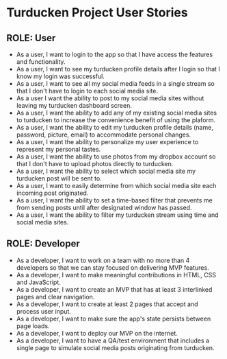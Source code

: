 # Turducken Project User Stories

## ROLE: User

- As a user, I want to login to the app so that I have access the features and functionality.
- As a user, I want to see my turducken profile details after I login so that I know my login was successful.
- As a user, I want to see all my social media feeds in a single stream so that I don't have to login to each social media site.
- As a user I want the ability to post to my social media sites without leaving my turducken dashboard screen.
- As a user, I want the ability to add any of my existing social media sites to turducken to increase the convenience benefit of using the plaform.
- As a user, I want the ability to edit my turducken profile details (name, password, picture, email) to accommodate personal changes.
- As a user, I want the ability to personalize my user experience to represent my personal tastes.
- As a user, I want the ability to use photos from my dropbox account so that I don't have to upload photos directly to turducken.
- As a user, I want the ability to select which social media site my turducken post will be sent to.
- As a user, I want to easily determine from which social media site each incoming post originated.
- As a user, I want the ability to set a time-based filter that prevents me from sending posts until after designated window has passed.
- As a user, I want the ability to filter my turducken stream using time and social media sites.

## ROLE: Developer

- As a developer, I want to work on a team with no more than 4 developers so that we can stay focused on delivering MVP features.
- As a developer, I want to make meaningful contributions in HTML, CSS and JavaScript.
- As a developer, I want to create an MVP that has at least 3 interlinked pages and clear navigation.
- As a developer, I want to create at least 2 pages that accept and process user input.
- As a developer, I want to make sure the app's state persists between page loads.
- As a developer, I want to deploy our MVP on the internet.
- As a developer, I want to have a QA/test environment that includes a single page to simulate social media posts originating from turducken.



